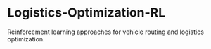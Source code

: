 # Logistics-Optimization-RL
Reinforcement learning approaches for vehicle routing and logistics optimization.
